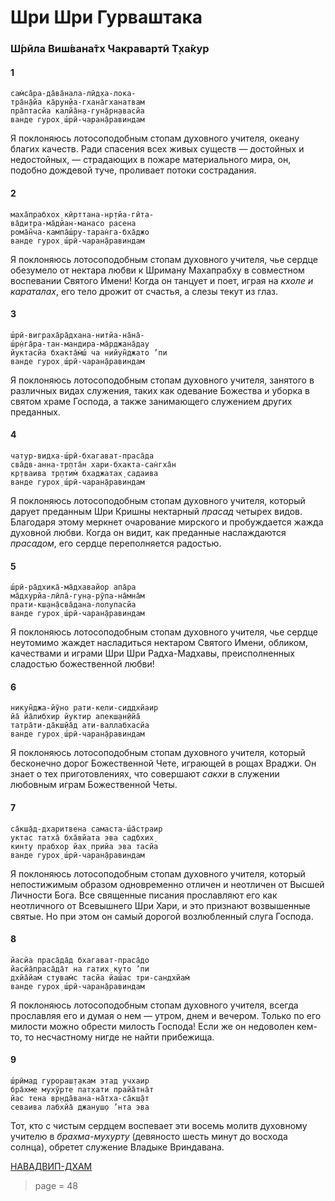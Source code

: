 # Шри Шри Гурваштака

### Ш́рӣла Виш́вана̄тх Чакравартӣ Т̣ха̄кур

#### 1

    сам̇са̄ра-да̄ва̄нала-лӣд̣ха-лока-
    тра̄н̣а̄йа ка̄рун̣йа-гхана̄гханатвам
    пра̄птасйа калйа̄н̣а-гун̣а̄рн̣авасйа
    ванде гурох̣ ш́рӣ-чаран̣а̄равиндам

Я поклоняюсь лотосоподобным стопам духовного учителя, океану благих качеств. Ради спасения всех живых существ — достойных и недостойных, — страдающих в пожаре материального мира, он, подобно дождевой туче, проливает потоки сострадания.

#### 2

    маха̄прабхох̣ кӣрттана-нр̣тйа-гӣта-
    ва̄дитра-ма̄дйан-манасо расена
    рома̄н̃ча-кампа̄ш́ру-таран̇га-бха̄джо
    ванде гурох̣ ш́рӣ-чаран̣а̄равиндам

Я поклоняюсь лотосоподобным стопам духовного учителя, чье сердце обезумело от нектара любви к Шриману Махапрабху в совместном воспевании Святого Имени! Когда он танцует и поет, играя на *кхоле и караталах*, его тело дрожит от счастья, а слезы текут из глаз.

#### 3

    ш́рӣ-виграха̄ра̄дхана-нитйа-на̄на̄-
    ш́р̣н̇га̄ра-тан-мандира-ма̄рджана̄дау
    йуктасйа бхакта̄м̇ш́ ча нийун̃джато ’пи
    ванде гурох̣ ш́рӣ-чаран̣а̄равиндам

Я поклоняюсь лотосоподобным стопам духовного учителя, занятого в различных видах служения, таких как одевание Божества и уборка в святом храме Господа, а также занимающего служением других преданных.

#### 4

    чатур-видха-ш́рӣ-бхагават-праса̄да
    сва̄дв-анна-тр̣пта̄н хари-бхакта-сан̇гха̄н
    кр̣тваива тр̣птим̇ бхаджатах̣ садаива
    ванде гурох̣ ш́рӣ-чаран̣а̄равиндам

Я поклоняюсь лотосоподобным стопам духовного учителя, который дарует преданным Шри Кришны нектарный *прасад* четырех видов. Благодаря этому меркнет очарование мирского и пробуждается жажда духовной любви. Когда он видит, как преданные наслаждаются *прасадом*, его сердце переполняется радостью.

#### 5

    ш́рӣ-ра̄дхика̄-ма̄дхавайор апа̄ра
    ма̄дхурйа-лӣла̄-гун̣а-рӯпа-на̄мна̄м
    прати-кш̣ан̣а̄сва̄дана-лолупасйа
    ванде гурох̣ ш́рӣ-чаран̣а̄равиндам

Я поклоняюсь лотосоподобным стопам духовного учителя, чье сердце неутомимо жаждет насладиться нектаром Святого Имени, обликом, качествами и играми Шри Шри Радха-Мадхавы, преисполненных сладостью божественной любви!

#### 6

    никун̃джа-йӯно рати-кели-сиддхйаир
    йа̄ йа̄либхир йуктир апекш̣ан̣ӣйа̄
    татра̄ти-да̄кш̣йа̄д ати-валлабхасйа
    ванде гурох̣ ш́рӣ-чаран̣а̄равиндам

Я поклоняюсь лотосоподобным стопам духовного учителя, который бесконечно дорог Божественной Чете, играющей в рощах Враджи. Он знает о тех приготовлениях, что совершают *сакхи* в служении любовным играм Божественной Четы.

#### 7

    са̄кш̣а̄д-дхаритвена самаста-ш́а̄страир
    уктас татха̄ бха̄вйата эва садбхих̣
    кинту прабхор йах̣ прийа эва тасйа
    ванде гурох̣ ш́рӣ-чаран̣а̄равиндам

Я поклоняюсь лотосоподобным стопам духовного учителя, который непостижимым образом одновременно отличен и неотличен от Высшей Личности Бога. Все священные писания прославляют его как неотличного от Всевышнего Шри Хари, и это признают возвышенные святые. Но при этом он самый дорогой возлюбленный слуга Господа.

#### 8

    йасйа праса̄да̄д бхагават-праса̄до
    йасйа̄праса̄да̄т на гатих̣ куто ’пи
    дхйа̄йам̇ стувам̇с тасйа йаш́ас три-сандхйам̇
    ванде гурох̣ ш́рӣ-чаран̣а̄равиндам

Я поклоняюсь лотосоподобным стопам духовного учителя, всегда прославляя его и думая о нем — утром, днем и вечером. Только по его милости можно обрести милость Господа! Если же он недоволен кем-то, то несчастному нигде не найти прибежища.

#### 9

    ш́рӣмад гурораш̣т̣акам этад учхаир
    бра̄хме мухӯрте пат̣хати прайа̄тна̄т
    йас тена вр̣нда̄вана-на̄тха-са̄кш̣а̄т
    севаива лабхйа̄ джануш̣о ’нта эва

Тот, кто с чистым сердцем воспевает эти восемь молитв духовному учителю в *брахма-мухурту* (девяносто шесть минут до восхода солнца), обретет служение Владыке Вриндавана.


[НАВАДВИП-ДХАМ](https://soundcloud.com/bharatimaharaj/navadwip-scsm-samsara-davanala)


> page = 48

